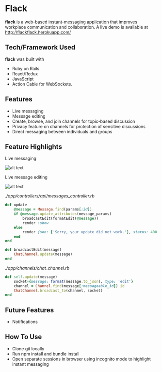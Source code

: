 # Flack

**flack** is a web-based instant-messaging application that improves workplace communication and collaboration. A live demo is available at http://flackflack.herokuapp.com/
 
## Tech/Framework Used
**flack** was built with
+ Ruby on Rails
+ React/Redux
+ JavaScript
+ Action Cable for WebSockets.


## Features
+ Live messaging
+ Message editing
+ Create, browse, and join channels for topic-based discussion
+ Privacy feature on channels for protection of sensitive discussions
+ Direct messaging between individuals and groups

## Feature Highlights
Live messaging

![alt text](https://media.giphy.com/media/TKRVyMb5SxLxAgwLMP/giphy.gif "sample conversation")

Live message editing

![alt text](https://media.giphy.com/media/l2ExAAkcFEbtl2WRpS/giphy.gif "sample conversation")

*./app/controllers/api/messages_controller.rb*
```ruby
def update
    @message = Message.find(params[:id])
    if @message.update_attributes(message_params)
        broadcastEdit(formatEdit(@message))
        render :show
    else
        render json: ['Sorry, your update did not work.'], status: 400
    end
end
```
```ruby
def broadcastEdit(message)
    ChatChannel.update(message)
end
```
*./app/channels/chat_channel.rb*
```ruby
def self.update(message)
    socket={message: format(message.to_json), type: 'edit'}
    channel = Channel.find(message[:messageable_id]).id
    ChatChannel.broadcast_to(channel, socket)
end
```
## Future Features
+ Notifications

## How To Use
+ Clone git locally
+ Run npm install and bundle install
+ Open separate sessions in browser using incognito mode to highlight instant messaging
